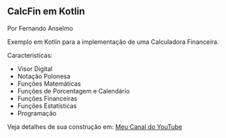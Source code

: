 <H2>CalcFin em Kotlin</H2>
Por Fernando Anselmo

Exemplo em Kotlin para a implementação de uma Calculadora Financeira.

Características:
<ul>
  <li>Visor Digital</li>
  <li>Notação Polonesa</li>
  <li>Funções Matemáticas</li>
  <li>Funções de Porcentagem e Calendário</li>
  <li>Funções Financeiras</li>
  <li>Funções Estatísticas</li>
  <li>Programação</li>
</ul>

Veja detalhes de sua construção em: <a href="https://www.youtube.com/channel/UC4VS4Emzy0TSbfgMfWcpnxA">Meu Canal do YouTube</a>
